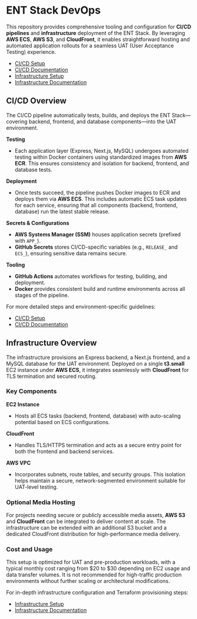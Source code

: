 # ENT Stack DevOps

This repository provides comprehensive tooling and configuration for **CI/CD pipelines** and **infrastructure** deployment of the ENT Stack. By leveraging **AWS ECS**, **AWS S3**, and **CloudFront**, it enables straightforward hosting and automated application rollouts for a seamless UAT (User Acceptance Testing) experience.

- [CI/CD Setup](docs/cicd-setup.md)
- [CI/CD Documentation](docs/cicd-documentation.md)
- [Infrastructure Setup](docs/infrastructure-setup.md)
- [Infrastructure Documentation](docs/infrastructure-documentation.md)

## CI/CD Overview

The CI/CD pipeline automatically tests, builds, and deploys the ENT Stack—covering backend, frontend, and database components—into the UAT environment.

**Testing**  
- Each application layer (Express, Next.js, MySQL) undergoes automated testing within Docker containers using standardized images from **AWS ECR**. This ensures consistency and isolation for backend, frontend, and database tests.

**Deployment**  
- Once tests succeed, the pipeline pushes Docker images to ECR and deploys them via **AWS ECS**. This includes automatic ECS task updates for each service, ensuring that all components (backend, frontend, database) run the latest stable release.

**Secrets & Configurations**
- **AWS Systems Manager (SSM)** houses application secrets (prefixed with `APP_`).
- **GitHub Secrets** stores CI/CD-specific variables (e.g., `RELEASE_` and `ECS_`), ensuring sensitive data remains secure.

**Tooling**
- **GitHub Actions** automates workflows for testing, building, and deployment.
- **Docker** provides consistent build and runtime environments across all stages of the pipeline.

For more detailed steps and environment-specific guidelines:

- [CI/CD Setup](docs/cicd-setup.md)
- [CI/CD Documentation](docs/cicd-documentation.md)

## Infrastructure Overview

The infrastructure provisions an Express backend, a Next.js frontend, and a MySQL database for the UAT environment. Deployed on a single **t3.small** EC2 instance under **AWS ECS**, it integrates seamlessly with **CloudFront** for TLS termination and secured routing.

### Key Components

**EC2 Instance**
- Hosts all ECS tasks (backend, frontend, database) with auto-scaling potential based on ECS configurations.

**CloudFront**
- Handles TLS/HTTPS termination and acts as a secure entry point for both the frontend and backend services.

**AWS VPC**
- Incorporates subnets, route tables, and security groups. This isolation helps maintain a secure, network-segmented environment suitable for UAT-level testing.

### Optional Media Hosting
For projects needing secure or publicly accessible media assets, **AWS S3** and **CloudFront** can be integrated to deliver content at scale. The infrastructure can be extended with an additional S3 bucket and a dedicated CloudFront distribution for high-performance media delivery.

### Cost and Usage
This setup is optimized for UAT and pre-production workloads, with a typical monthly cost ranging from \$20 to \$30 depending on EC2 usage and data transfer volumes. It is not recommended for high-traffic production environments without further scaling or architectural modifications.

For in-depth infrastructure configuration and Terraform provisioning steps:

- [Infrastructure Setup](docs/infrastructure-setup.md)
- [Infrastructure Documentation](docs/infrastructure-documentation.md)
